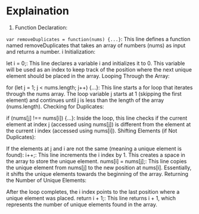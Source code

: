 # Explaination

1. Function Declaration:

`var removeDuplicates = function(nums) {...}`: This line defines a function named removeDuplicates that takes an array of numbers (nums) as input and returns a number.
i Initialization:

let i = 0;: This line declares a variable i and initializes it to 0. This variable will be used as an index to keep track of the position where the next unique element should be placed in the array.
Looping Through the Array:

for (let j = 1; j < nums.length; j++) {...}: This line starts a for loop that iterates through the nums array. The loop variable j starts at 1 (skipping the first element) and continues until j is less than the length of the array (nums.length).
Checking for Duplicates:

if (nums[j] !== nums[i]) {...}: Inside the loop, this line checks if the current element at index j (accessed using nums[j]) is different from the element at the current i index (accessed using nums[i]).
Shifting Elements (if Not Duplicates):

If the elements at j and i are not the same (meaning a unique element is found):
i++;: This line increments the i index by 1. This creates a space in the array to store the unique element.
nums[i] = nums[j];: This line copies the unique element from nums[j] to the new position at nums[i]. Essentially, it shifts the unique elements towards the beginning of the array.
Returning the Number of Unique Elements:

After the loop completes, the i index points to the last position where a unique element was placed.
return i + 1;: This line returns i + 1, which represents the number of unique elements found in the array.
